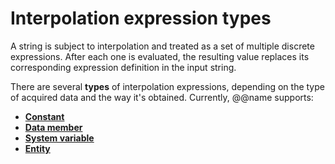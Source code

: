 # Interpolation expression types

A string is subject to interpolation and treated as a set of multiple discrete expressions. After each one is evaluated, the resulting value replaces its corresponding expression definition in the input string. 

There are several **types** of interpolation expressions, depending on the type of acquired data and the way it's obtained. Currently, @@name supports:

- **[Constant](https://docs.erp.net/tech/advanced/string-interpolation/expression-types/constant.html)**
- **[Data member](https://docs.erp.net/tech/advanced/string-interpolation/expression-types/data-member.html)**
- **[System variable](https://docs.erp.net/tech/advanced/string-interpolation/expression-types/system-variable.html)**
- **[Entity](https://docs.erp.net/tech/advanced/string-interpolation/expression-types/entity.html)**
